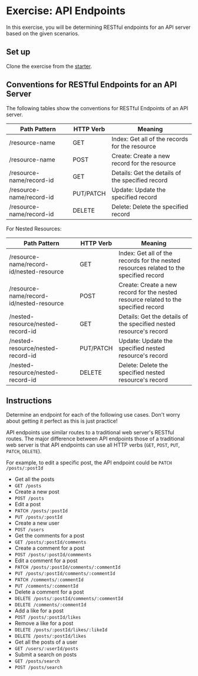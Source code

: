# Exercise: API Endpoints

In this exercise, you will be determining RESTful endpoints for an API server
based on the given scenarios.

## Set up

Clone the exercise from the [starter].

## Conventions for RESTful Endpoints for an API Server

The following tables show the conventions for RESTful Endpoints of an API
server.

| Path Pattern             | HTTP Verb | Meaning                                          |
| ------------------------ | --------- | ------------------------------------------------ |
| /resource-name           | GET       | Index: Get all of the records for the resource   |
| /resource-name           | POST      | Create: Create a new record for the resource     |
| /resource-name/record-id | GET       | Details: Get the details of the specified record |
| /resource-name/record-id | PUT/PATCH | Update: Update the specified record              |
| /resource-name/record-id | DELETE    | Delete: Delete the specified record              |

For Nested Resources:

| Path Pattern                             | HTTP Verb | Meaning                                                                                |
| ---------------------------------------- | --------- | -------------------------------------------------------------------------------------- |
| /resource-name/record-id/nested-resource | GET       | Index: Get all of the records for the nested resources related to the specified record |
| /resource-name/record-id/nested-resource | POST      | Create: Create a new record for the nested resource related to the specified record    |
| /nested-resource/nested-record-id        | GET       | Details: Get the details of the specified nested resource's record                     |
| /nested-resource/nested-record-id        | PUT/PATCH | Update: Update the specified nested resource's record                                  |
| /nested-resource/nested-record-id        | DELETE    | Delete: Delete the specified nested resource's record                                  |

## Instructions

Determine an endpoint for each of the following use cases. Don't worry about
getting it perfect as this is just practice!

API endpoints use similar routes to a traditional web server's RESTful routes.
The major difference between API endpoints those of a traditional web server is
that API endpoints can use all HTTP verbs (`GET`, `POST`, `PUT`, `PATCH`,
`DELETE`).

For example, to edit a specific post, the API endpoint could be
`PATCH /posts/:postId`

- Get all the posts
- `GET /posts`
- Create a new post
- `POST /posts`
- Edit a post
- `PATCH /posts/:postId`
- `PUT /posts/:postId`
- Create a new user
- `POST /users`
- Get the comments for a post
- `GET /posts/:postId/comments`
- Create a comment for a post
- `POST /posts/:postId/commments`
- Edit a comment for a post
- `PATCH /posts/:postId/comments/:commentId`
- `PUT /posts/:postId/comments/:commentId`
- `PATCH /comments/:commentId`
- `PUT /comments/:commentId`
- Delete a comment for a post
- `DELETE /posts/:postId/comments/:commentId`
- `DELETE /comments/:commentId`
- Add a like for a post
- `POST /posts/:postId/likes`
- Remove a like for a post
- `DELETE /posts/:postId/likes/:likeId`
- `DELETE /posts/:postId/likes`
- Get all the posts of a user
- `GET /users/:userId/posts`
- Submit a search on posts
- `GET /posts/search`
- `POST /posts/search`

[starter]: https://github.com/appacademy/practice-for-week-08-creating-api-docs
